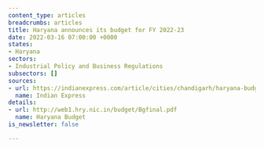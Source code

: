 ```yaml
---
content_type: articles
breadcrumbs: articles
title: Haryana announces its budget for FY 2022-23
date: 2022-03-16 07:00:00 +0000
states:
- Haryana
sectors:
- Industrial Policy and Business Regulations
subsectors: []
sources:
- url: https://indianexpress.com/article/cities/chandigarh/haryana-budget-live-updates-manohar-lal-khattar-7806077/
  name: Indian Express
details:
- url: http://web1.hry.nic.in/budget/Bgfinal.pdf
  name: Haryana Budget
is_newsletter: false

---
```


